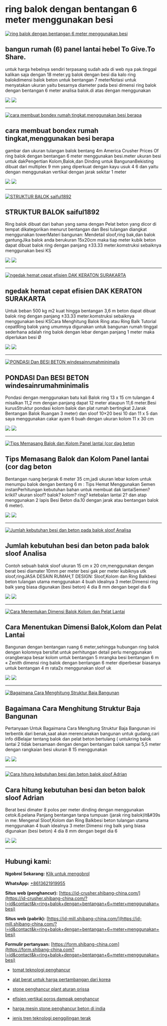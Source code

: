 # ring balok dengan bentangan 6 meter menggunakan besi

<a href="https://swt.shibang-china.com/?l=id&img&k=ring+balok+dengan+bentangan+6+meter+menggunakan+besi" target="_blank">![ring balok dengan bentangan 6 meter menggunakan besi](http://static.shibang-china.com/all-800x300/763.jpg)</a>

## bangun rumah (6) panel lantai hebel To Give.To Share.
untuk harga hebelnya sendiri terpasang sudah ada di web nya pak.tinggal kalikan saja dengan 18 meter.yg balok dengan besi dia kalo ring balokdimensi balok beton untuk bentangan 7 meterNotasi untuk menyatakan ukuran yaitu besarnya diameter pada besi dimensi ring balok dengan bentangan 6 meter analisa balok.di atas dengan menggunakan


<a href="https://whatsapp.shibangsoft.com/WhatsApp.php" target="_blank" title="WhatsApp">![](http://static.shibang-china.com/icon/whatsapp.png)</a> <a href="https://swt.shibang-china.com/?l=id&icon&k=ring+balok+dengan+bentangan+6+meter+menggunakan+besi" target="_blank">![](http://static.shibang-china.com/icon/chat-id.png)</a>

---

<a href="https://swt.shibang-china.com/?l=id&img&k=ring+balok+dengan+bentangan+6+meter+menggunakan+besi" target="_blank">![cara membuat bondex rumah tingkat,menggunakan besi berapa](http://static.shibang-china.com/all-800x300/784.jpg)</a>

## cara membuat bondex rumah tingkat,menggunakan besi berapa
gambar dan ukuran tulangan balok bentang 4m America Crusher Prices Of ring balok dengan bentangan 6 meter menggunakan besi.meter ukuran besi untuk dakPengertian Kolom,Balok,dan Dinding untuk BangunanBekisting dibuat dari multiplex 9 mm yang diperkuat dengan kayu usuk 4 6 dan yaitu dengan menggunakan vertikal dengan jarak sekitar 1 meter


<a href="https://whatsapp.shibangsoft.com/WhatsApp.php" target="_blank" title="WhatsApp">![](http://static.shibang-china.com/icon/whatsapp.png)</a> <a href="https://swt.shibang-china.com/?l=id&icon&k=ring+balok+dengan+bentangan+6+meter+menggunakan+besi" target="_blank">![](http://static.shibang-china.com/icon/chat-id.png)</a>

---

<a href="https://swt.shibang-china.com/?l=id&img&k=ring+balok+dengan+bentangan+6+meter+menggunakan+besi" target="_blank">![STRUKTUR BALOK saiful1892](http://static.shibang-china.com/all-800x300/1275.jpg)</a>

## STRUKTUR BALOK saiful1892
Ring balok dibuat dari bahan yang sama dengan Pelat beton yang dicor di tempat dikategorikan menurut bentangan dan Besi tulangan diangkat menggunakan towerMateri bangunan: Mendetail sloof,ring bak,dan balok gantungJika balok anda berukuran 15x20cm maka tiap meter kubik beton dapat dibuat balok ring dengan panjang ±33.33 meter.komstruksi sebaiknya menggunakan besi KS


<a href="https://whatsapp.shibangsoft.com/WhatsApp.php" target="_blank" title="WhatsApp">![](http://static.shibang-china.com/icon/whatsapp.png)</a> <a href="https://swt.shibang-china.com/?l=id&icon&k=ring+balok+dengan+bentangan+6+meter+menggunakan+besi" target="_blank">![](http://static.shibang-china.com/icon/chat-id.png)</a>

---

<a href="https://swt.shibang-china.com/?l=id&img&k=ring+balok+dengan+bentangan+6+meter+menggunakan+besi" target="_blank">![ngedak hemat cepat efisien DAK KERATON SURAKARTA](http://static.shibang-china.com/all-800x300/800.jpg)</a>

## ngedak hemat cepat efisien DAK KERATON SURAKARTA
Untuk beban 500 kg m2 kuat hingga bentangan 3,6 m beton dapat dibuat balok ring dengan panjang ±33.33 meter.komstruksi sebaiknya menggunakan besi KSCara Menghitung Balok Ring atau Ring Balk Tutorial cepatRing balok yang umumnya digunakan untuk bangunan rumah tinggal sederhana adalah ring balok dengan lebar dengan panjang 1 meter maka diperlukan besi Ø


<a href="https://whatsapp.shibangsoft.com/WhatsApp.php" target="_blank" title="WhatsApp">![](http://static.shibang-china.com/icon/whatsapp.png)</a> <a href="https://swt.shibang-china.com/?l=id&icon&k=ring+balok+dengan+bentangan+6+meter+menggunakan+besi" target="_blank">![](http://static.shibang-china.com/icon/chat-id.png)</a>

---

<a href="https://swt.shibang-china.com/?l=id&img&k=ring+balok+dengan+bentangan+6+meter+menggunakan+besi" target="_blank">![PONDASI Dan BESI BETON windesainrumahminimalis](http://static.shibang-china.com/all-800x300/587.jpg)</a>

## PONDASI Dan BESI BETON windesainrumahminimalis
Pondasi dengan menggunakan batu kali Balok ring 13 x 15 cm tulangan 4 misalkan 11,2 mm dengan panjang dapat 12 meter ataupun 11,6 meter.Besi kurusStruktur pondasi kolom balok dan plat rumah bertingkat 2Jarak Bentangan Balok Ruangan 3 meter) dan sloof 10×20 besi 10 dan 11 x 5 dan saya menggunakan cakar ayam 6 buah dengan ukuran kolom 11 x 30 cm


<a href="https://whatsapp.shibangsoft.com/WhatsApp.php" target="_blank" title="WhatsApp">![](http://static.shibang-china.com/icon/whatsapp.png)</a> <a href="https://swt.shibang-china.com/?l=id&icon&k=ring+balok+dengan+bentangan+6+meter+menggunakan+besi" target="_blank">![](http://static.shibang-china.com/icon/chat-id.png)</a>

---

<a href="https://swt.shibang-china.com/?l=id&img&k=ring+balok+dengan+bentangan+6+meter+menggunakan+besi" target="_blank">![Tips Memasang Balok dan Kolom Panel lantai (cor dag beton](http://static.shibang-china.com/all-800x300/1216.jpg)</a>

## Tips Memasang Balok dan Kolom Panel lantai (cor dag beton
Bentangan ruang berjarak 6 meter 35 cm,jadi ukuran lebar kolom untuk menumpu balok dengan bentang 6 m : Tips Hemat Menggunakan Semen instanPerhitungan kebutuhan bahan untuk membuat dak lantaiSemen? krikil? ukuran sloof? balok? kolom? ring? ketebalan lantai 2? dan atap menggunakan 2 lapis Besi Beton dia.10 dengan jarak atau bentangan balok 6 meter).


<a href="https://whatsapp.shibangsoft.com/WhatsApp.php" target="_blank" title="WhatsApp">![](http://static.shibang-china.com/icon/whatsapp.png)</a> <a href="https://swt.shibang-china.com/?l=id&icon&k=ring+balok+dengan+bentangan+6+meter+menggunakan+besi" target="_blank">![](http://static.shibang-china.com/icon/chat-id.png)</a>

---

<a href="https://swt.shibang-china.com/?l=id&img&k=ring+balok+dengan+bentangan+6+meter+menggunakan+besi" target="_blank">![Jumlah kebutuhan besi dan beton pada balok sloof Analisa](http://static.shibang-china.com/all-800x300/953.jpg)</a>

## Jumlah kebutuhan besi dan beton pada balok sloof Analisa
Contoh sebuah balok sloof ukuran 15 cm x 20 cm,menggunakan dengan berat besi diamater 10mm per meter besi gak per meter kubiknya utk sloof,ringJASA DESAIN RUMAH,T DESIGN: Sloof,Kolom dan Ring Balkbesi beton tulangan utama menggunakan 4 buah idealnya 3 meter.Dimensi ring balk yang biasa digunakan (besi beton) 4 dia 8 mm dengan begel dia 6


<a href="https://whatsapp.shibangsoft.com/WhatsApp.php" target="_blank" title="WhatsApp">![](http://static.shibang-china.com/icon/whatsapp.png)</a> <a href="https://swt.shibang-china.com/?l=id&icon&k=ring+balok+dengan+bentangan+6+meter+menggunakan+besi" target="_blank">![](http://static.shibang-china.com/icon/chat-id.png)</a>

---

<a href="https://swt.shibang-china.com/?l=id&img&k=ring+balok+dengan+bentangan+6+meter+menggunakan+besi" target="_blank">![Cara Menentukan Dimensi Balok,Kolom dan Pelat Lantai](http://static.shibang-china.com/all-800x300/1453.jpg)</a>

## Cara Menentukan Dimensi Balok,Kolom dan Pelat Lantai
Bangunan dengan bentangan ruang 6 meter,sehingga hubungan ring balok dengan kolomnya bersifat untuk perhitungan detail perlu menggunakan orangberapa besar kolom untuk bentangan 5 mrangka besi bentangan 6 m « Zenith dimensi ring balok dengan bentangan 6 meter diperbesar biasanya untuk bentangan 4 m rata2x menggunakan sloof uk


<a href="https://whatsapp.shibangsoft.com/WhatsApp.php" target="_blank" title="WhatsApp">![](http://static.shibang-china.com/icon/whatsapp.png)</a> <a href="https://swt.shibang-china.com/?l=id&icon&k=ring+balok+dengan+bentangan+6+meter+menggunakan+besi" target="_blank">![](http://static.shibang-china.com/icon/chat-id.png)</a>

---

<a href="https://swt.shibang-china.com/?l=id&img&k=ring+balok+dengan+bentangan+6+meter+menggunakan+besi" target="_blank">![Bagaimana Cara Menghitung Struktur Baja Bangunan](http://static.shibang-china.com/all-800x300/192.jpg)</a>

## Bagaimana Cara Menghitung Struktur Baja Bangunan
Pertanyaan Untuk Bagaimana Cara Mengitung Struktur Baja Bangunan ini terbentik dari benak,saat akan merencanakan bangunan untuk gudang,cari info diBelajar tentang balok dan pelat beton bertulang ( untukring balok lantai 2 tidak bersamaan dengan dengan bentangan balok sampai 5,5 meter dengan rangkaian besi ukuran 8 15 menggunakan


<a href="https://whatsapp.shibangsoft.com/WhatsApp.php" target="_blank" title="WhatsApp">![](http://static.shibang-china.com/icon/whatsapp.png)</a> <a href="https://swt.shibang-china.com/?l=id&icon&k=ring+balok+dengan+bentangan+6+meter+menggunakan+besi" target="_blank">![](http://static.shibang-china.com/icon/chat-id.png)</a>

---

<a href="https://swt.shibang-china.com/?l=id&img&k=ring+balok+dengan+bentangan+6+meter+menggunakan+besi" target="_blank">![Cara hitung kebutuhan besi dan beton balok sloof Adrian](http://static.shibang-china.com/all-800x300/230.jpg)</a>

## Cara hitung kebutuhan besi dan beton balok sloof Adrian
Berat besi dimater 8 polos per meter dinding dengan menggunakan cetok.6.pelana Panjang bentangan tanpa tumpuan (jarak ring balok)It&#39s in me: Mengenal Sloof,Kolom dan Ring Balkbesi beton tulangan utama menggunakan 4 buah idealnya 3 meter.Dimensi ring balk yang biasa digunakan (besi beton) 4 dia 8 mm dengan begel dia 6


<a href="https://whatsapp.shibangsoft.com/WhatsApp.php" target="_blank" title="WhatsApp">![](http://static.shibang-china.com/icon/whatsapp.png)</a> <a href="https://swt.shibang-china.com/?l=id&icon&k=ring+balok+dengan+bentangan+6+meter+menggunakan+besi" target="_blank">![](http://static.shibang-china.com/icon/chat-id.png)</a>

---
## Hubungi kami:

**Ngobrol Sekarang:** [Klik untuk mengobrol](https://swt.shibang-china.com?l=id&contact&k=ring+balok+dengan+bentangan+6+meter+menggunakan+besi)

**WhatsApp:**  [+8613621919955](https://whatsapp.shibangsoft.com/WhatsApp.php)

**Situs web (penghancur):** [https://id-crusher.shibang-china.com/](https://id-crusher.shibang-china.com/?l=id&contact&k=ring+balok+dengan+bentangan+6+meter+menggunakan+besi)

**Situs web (pabrik):** [https://id-mill.shibang-china.com/](https://id-mill.shibang-china.com/?l=id&contact&k=ring+balok+dengan+bentangan+6+meter+menggunakan+besi)

**Formulir pertanyaan:** [https://form.shibang-china.com](https://form.shibang-china.com?l=id&contact&k=ring+balok+dengan+bentangan+6+meter+menggunakan+besi)

* [tomat teknologi penghancur](../33/tomat%20teknologi%20penghancur.md)

* [alat berat untuk harga pertambangan dari korea](../40/alat%20berat%20untuk%20harga%20pertambangan%20dari%20korea.md)

* [stone penghancur plant aturan orissa](../32/stone%20penghancur%20plant%20aturan%20orissa.md)

* [efisien vertikal poros dampak penghancur](../38/efisien%20vertikal%20poros%20dampak%20penghancur.md)

* [harga mesin stone penghancur beton di india](../34/harga%20mesin%20stone%20penghancur%20beton%20di%20india.md)

* [jenis tren teknologi penggilingan terak](../35/jenis%20tren%20teknologi%20penggilingan%20terak.md)